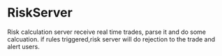 # RiskServer
Risk calculation server receive real time trades, parse it and do some calcuation. if rules triggered,risk server will do rejection to the trade and alert users.

